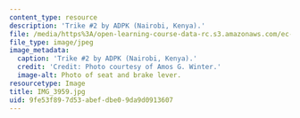 ```yaml
---
content_type: resource
description: 'Trike #2 by ADPK (Nairobi, Kenya).'
file: /media/https%3A/open-learning-course-data-rc.s3.amazonaws.com/ec-721-wheelchair-design-in-developing-countries-spring-2009/9fe53f897d53abefdbe09da9d0913607_IMG_3959.jpg
file_type: image/jpeg
image_metadata:
  caption: 'Trike #2 by ADPK (Nairobi, Kenya).'
  credit: 'Credit: Photo courtesy of Amos G. Winter.'
  image-alt: Photo of seat and brake lever.
resourcetype: Image
title: IMG_3959.jpg
uid: 9fe53f89-7d53-abef-dbe0-9da9d0913607
---
```

